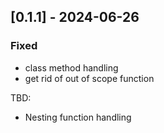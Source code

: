 ## [0.1.1] - 2024-06-26

### Fixed

- class method handling
- get rid of out of scope function


TBD:

- Nesting function handling
